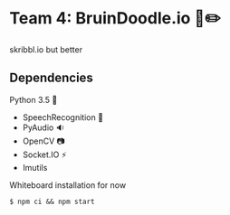 # Team 4: BruinDoodle.io :bear::pencil2:
skribbl.io but better

## Dependencies
Python 3.5 :snake:
* SpeechRecognition :speech_balloon:
* PyAudio :sound:
* OpenCV :camera:
* Socket.IO :zap:
* Imutils

Whiteboard installation for now
```
$ npm ci && npm start
```
